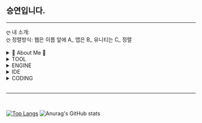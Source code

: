 <body>
<h2>승연입니다.</h2>
<hr>
ღ 내 소개: <br>
ღ 정렬방식: 웹은 이름 앞에 A_ 앱은 B_ 유니티는 C_ 정렬<br>
<br>
<details>
<summary>
  🧸 About Me 🧸
</summary>
<a href="https://blog.naver.com/catoo_4" target="_blank"><img src="https://img.shields.io/badge/BLOG-03C75A?style=flat-square&logo=Naver&logoColor=white"></a>
<a href="https://purple-tail-e77.notion.site/b3a4e9bf905f4ed28251a383aec9d9e3?pvs=74"><img src="https://img.shields.io/badge/notion-000000?style=flat-square&logo=notion&logoColor=white"></a>
<a href="https://www.instagram.com/druiddroing"><img src="https://img.shields.io/badge/Instagram-E4405F?style=flat-square&logo=Instagram&logoColor=white"/></a>
</details>

<details>
<summary>
  TOOL 
</summary>
<img src="https://img.shields.io/badge/github-181717?style=flat-square&logo=github&logoColor=white">
<img src="https://img.shields.io/badge/Xshell-0033A0?style=flat-square&logo=Xshell&logoColor=white">
<img src="https://img.shields.io/badge/VirtualBox-183A61?style=flat-square&logo=VirtualBox&logoColor=white">
<img src="https://img.shields.io/badge/Linux-FCC624?style=flat-square&logo=Linux&logoColor=black">
<img src="https://img.shields.io/badge/Ubuntu-E95420?style=flat-square&logo=Ubuntu&logoColor=white">
</details>

<details>
<summary>
 ENGINE
</summary>
<img src="https://img.shields.io/badge/unity-%23000000.svg?style=flat-square&logo=unity&logoColor=white"> </a><br>
</details>

<details>
<summary>
IDE
</summary>
<img src="https://img.shields.io/badge/Visual Studio-5C2D91?style=flat-square&logo=Visual Studio&logoColor=white"/>
<img src="https://img.shields.io/badge/Visual Studio Code-007ACC?style=flat-square&logo=Visual Studio Code&logoColor=white"/><br>
</details>

<details>
<summary>
CODING  
</summary>
<img src="https://img.shields.io/badge/c%23-%23239120.svg?style=flat-square&logo=csharp&logoColor=white"> </a>
<img src="https://img.shields.io/badge/C-A8B9CC?style=flat-square&logo=C&logoColor=white"/>
<image src="https://img.shields.io/badge/html5-E34F26?style=flat-square&logo=html5&logoColor=white">
<img src="https://img.shields.io/badge/css-1572B6?style=flat-square&logo=css3&logoColor=white">
</details>

<br>
<hr><br>

[![Top Langs](https://github-readme-stats.vercel.app/api/top-langs/?username=SeungYeon04&layout=donut)](https://github.com/anuraghazra/github-readme-stats) 
![Anurag's GitHub stats](https://github-readme-stats.vercel.app/api?username=SeungYeon04&show_icons=true)<br><br>




</body>
